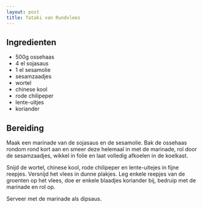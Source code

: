 ```yaml
---
layout: post
title: Tataki van Rundvlees
---
```


## Ingredienten

* 500g ossehaas
* 4 el sojasaus
* 1 el sesamolie
* sesamzaadjes
* wortel
* chinese kool
* rode chilipeper
* lente-uitjes
* koriander


## Bereiding

Maak een marinade van de sojasaus en de sesamolie. Bak de ossehaas rondom rond
kort aan en smeer deze helemaal in met de marinade, rol door de sesamzaadjes,
wikkel in folie en laat volledig afkoelen in de koelkast.



Snijd de wortel, chinese kool, rode chilipeper en lente-uitejes in fijne
reepjes. Versnijd het vlees in dunne plakjes. Leg enkele reepjes van de
groenten op het vlees, doe er enkele blaadjes koriander bij, bedruip met de
marinade en rol op.

Serveer met de marinade als dipsaus.
